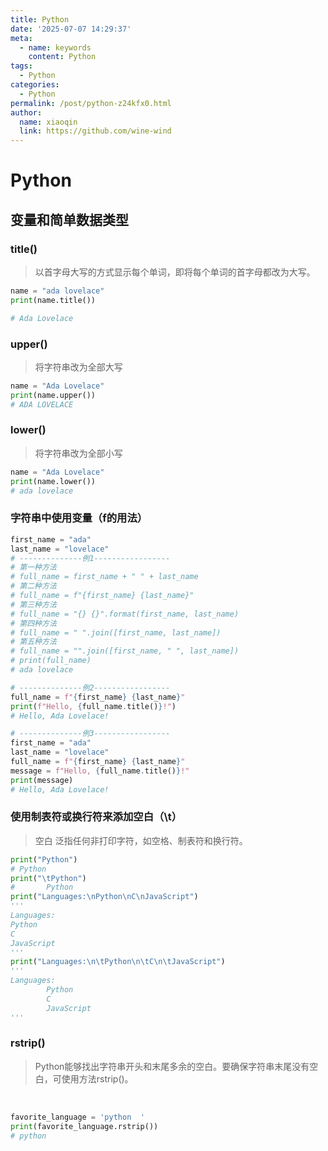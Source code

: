 ```yaml
---
title: Python
date: '2025-07-07 14:29:37'
meta:
  - name: keywords
    content: Python
tags:
  - Python
categories:
  - Python
permalink: /post/python-z24kfx0.html
author:
  name: xiaoqin
  link: https://github.com/wine-wind
---
```



<!-- more -->




# Python

## 变量和简单数据类型

### title()

> 以首字母大写的方式显示每个单词，即将每个单词的首字母都改为大写。

```python
name = "ada lovelace"
print(name.title())

# Ada Lovelace
```

### upper()

> 将字符串改为全部大写

```python
name = "Ada Lovelace"
print(name.upper())
# ADA LOVELACE
```

### lower()

> 将字符串改为全部小写

```python
name = "Ada Lovelace"
print(name.lower())
# ada lovelace
```

### 字符串中使用变量（f的用法）

```python
first_name = "ada"
last_name = "lovelace"
# --------------例1-----------------
# 第一种方法
# full_name = first_name + " " + last_name
# 第二种方法
# full_name = f"{first_name} {last_name}"
# 第三种方法
# full_name = "{} {}".format(first_name, last_name)
# 第四种方法
# full_name = " ".join([first_name, last_name])
# 第五种方法
# full_name = "".join([first_name, " ", last_name])
# print(full_name)
# ada lovelace

# --------------例2-----------------
full_name = f"{first_name} {last_name}"
print(f"Hello, {full_name.title()}!")
# Hello, Ada Lovelace!

# --------------例3-----------------
first_name = "ada"
last_name = "lovelace"
full_name = f"{first_name} {last_name}"
message = f"Hello, {full_name.title()}!"
print(message)
# Hello, Ada Lovelace!
```

### 使用制表符或换行符来添加空白（\t）

> 空白 泛指任何非打印字符，如空格、制表符和换行符。

```python
print("Python")
# Python
print("\tPython")
# 		Python
print("Languages:\nPython\nC\nJavaScript")
'''
Languages:
Python
C
JavaScript
'''
print("Languages:\n\tPython\n\tC\n\tJavaScript")
'''
Languages:
        Python
        C
        JavaScript
'''
```

### rstrip()

> Python能够找出字符串开头和末尾多余的空白。要确保字符串末尾没有空白，可使用方法rstrip()。

‍

```python
favorite_language = 'python  '
print(favorite_language.rstrip())
# python
```

‍
